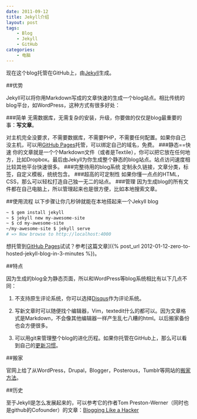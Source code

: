 ```yaml
---
date: 2011-09-12
title: Jekyll介绍
layout: post
tags:
    - Blog
    - Jekyll
    - GitHub
categories:
    - 电脑
---
```

现在这个blog托管在GitHub上，由[Jekyll]生成。

##优势

Jekyll可以将你用Markdown写成的文章快速的生成一个blog站点。相比传统的blog平台，如WordPress，这种方式有很多好处：

###简单
无需数据库，无需复杂的安装，升级，你要做的仅仅是blog最重要的事：**写文章**。

对主机完全没要求，不需要数据库，不需要PHP，不需要任何配置。如果你自己没主机，可以用[GitHub Pages]托管，可以绑定自己的域名，免费。
###静态==快速
你的文章就是一个个Markdown文件（或者是Textile），你可以把它放在任何地方，比如Dropbox。最后由Jekyll为你生成整个静态的blog站点。站点访问速度相比较其他平台快速很多。
###完整待用的blog系统
定制永久链接，文章分类，标签，自定义模板，统统包含。
###超高的可定制性
如果你懂一点点的HTML，CSS，那么可以轻松打造自己独一无二的站点。
###管理
因为生成blog的所有文件都在自己电脑上，所以管理起来也是很方便，比如本地搜索文章。

##使用流程
以下步骤让你几秒钟就能在本地搭起来一个Jekyll blog

```sh
~ $ gem install jekyll
~ $ jekyll new my-awesome-site
~ $ cd my-awesome-site
~/my-awesome-site $ jekyll serve
# => Now browse to http://localhost:4000
```

想托管到[GitHub Pages]试试？参考[这篇文章]({% post_url 2012-01-12-zero-to-hosted-jekyll-blog-in-3-minutes %})。

##特点

因为生成的blog全为静态页面，所以和WordPress等blog系统相比有以下几点不同：

1. 不支持原生评论系统，你可以选择[Disqus](http://disqus.com)作为评论系统。

2. 写新文章时可以随便找个编辑器，Vim，textedit什么的都可以。因为文章格式是Markdown，不会像其他编辑器一样产生乱七八糟的html。以后搬家备份也会方便很多。

3. 可以用git来管理整个blog的进化历程。如果你托管在GitHub上，那么可以看到自己的[更新习惯](https://github.com/pala/pala.github.com/graphs/punch-card)。

##搬家

官网上给了从WordPress，Drupal，Blogger，Posterous，Tumblr等网站的[搬家方法](http://jekyllrb.com/docs/migrations/)。

##历史

至于Jekyll是怎么发展起来的，可以参考它的作者Tom Preston-Werner（同时也是github的Cofounder）的文章：[Blogging Like a Hacker](http://tom.preston-werner.com/2008/11/17/blogging-like-a-hacker.html)

[Jekyll]: http://jekyllrb.com/
[GitHub Pages]: http://pages.github.com/

